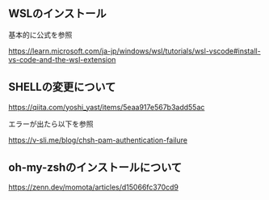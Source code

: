 ## WSLのインストール

基本的に公式を参照

https://learn.microsoft.com/ja-jp/windows/wsl/tutorials/wsl-vscode#install-vs-code-and-the-wsl-extension


## SHELLの変更について

https://qiita.com/yoshi_yast/items/5eaa917e567b3add55ac

エラーが出たら以下を参照

https://v-sli.me/blog/chsh-pam-authentication-failure


## oh-my-zshのインストールについて
https://zenn.dev/momota/articles/d15066fc370cd9



